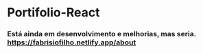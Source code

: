 # Portifolio-React

### Está ainda em desenvolvimento e melhorias, mas seria. https://fabrisiofilho.netlify.app/about
